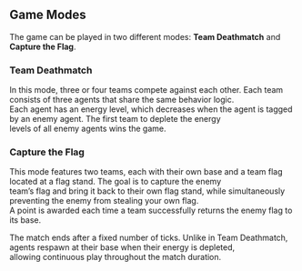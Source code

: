  
## Game Modes

The game can be played in two different modes: **Team Deathmatch** and **Capture the Flag**.

### Team Deathmatch

In this mode, three or four teams compete against each other. Each team consists of three agents that share the same behavior logic.\
 Each agent has an energy level, which decreases when the agent is tagged by an enemy agent. The first team to deplete the energy \
 levels of all enemy agents wins the game.

### Capture the Flag

This mode features two teams, each with their own base and a team flag located at a flag stand. The goal is to capture the enemy \
team’s flag and bring it back to their own flag stand, while simultaneously preventing the enemy from stealing your own flag. \
A point is awarded each time a team successfully returns the enemy flag to its base.

The match ends after a fixed number of ticks. Unlike in Team Deathmatch, agents respawn at their base when their energy is depleted, \
allowing continuous play throughout the match duration.
